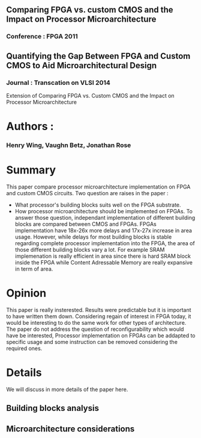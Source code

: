 ## Comparing FPGA vs. custom CMOS and the Impact on Processor Microarchitecture
### Conference : FPGA 2011

## Quantifying the Gap Between FPGA and Custom CMOS to Aid Microarchitectural Design
### Journal : Transcation on VLSI 2014
Extension of Comparing FPGA vs. Custom CMOS and the Impact on Processor Microarchitecture

# Authors :
### Henry Wing, Vaughn Betz, Jonathan Rose

# Summary
This paper compare processor microarchitecture implementation on FPGA and custom CMOS circuits.
Two question are raises in the paper :
- What processor's building blocks suits well on the FPGA substrate.
- How processor microarchitecture should be implemented on FPGAs.
To answer those question, independant implementation of different building blocks are compared between CMOS and FPGAs.
FPGAs implementation have 18x-26x more delays and 17x-27x increase in area usage.
However, while delays for most building blocks is stable regarding complete processor implementation into the FPGA, the area of those different building blocks vary a lot.
For example SRAM implemenation is really efficient in area since there is hard SRAM block inside the FPGA while Content Adressable Memory are really expansive in term of area.


# Opinion
This paper is really insterested.
Results were predictable but it is important to have written them down.
Considering regain of interest in FPGA today, it would be interesting to do the same work for other types of architecture.
The paper do not address the question of reconfigurability which would have be interested, Processor implementation on FPGAs can be addapted to specific usage and some instruction can be removed considering the required ones.

# Details
We will discuss in more details of the paper here.

## Building blocks analysis

## Microarchitecture considerations
